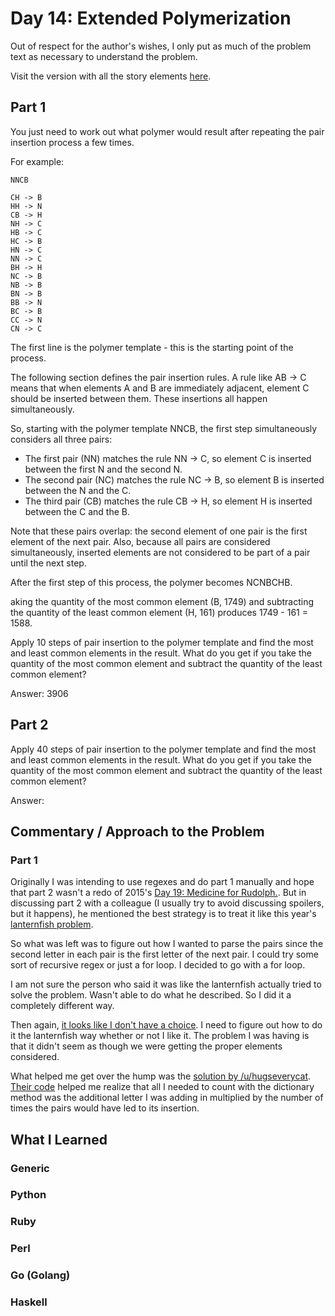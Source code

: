 # Day 14: Extended Polymerization

Out of respect for the author's wishes, I only put as much of the problem text as necessary to understand the problem.

Visit the version with all the story elements [here](https://adventofcode.com/2021/day/14).

## Part 1
You just need to work out what polymer would result after repeating the pair insertion process a few times.

For example:

    NNCB
    
    CH -> B
    HH -> N
    CB -> H
    NH -> C
    HB -> C
    HC -> B
    HN -> C
    NN -> C
    BH -> H
    NC -> B
    NB -> B
    BN -> B
    BB -> N
    BC -> B
    CC -> N
    CN -> C

The first line is the polymer template - this is the starting point of the process.

The following section defines the pair insertion rules. A rule like AB -> C means that when elements A and B are immediately adjacent, element C should be inserted between them. These insertions all happen simultaneously.

So, starting with the polymer template NNCB, the first step simultaneously considers all three pairs:

- The first pair (NN) matches the rule NN -> C, so element C is inserted between the first N and the second N.
- The second pair (NC) matches the rule NC -> B, so element B is inserted between the N and the C.
- The third pair (CB) matches the rule CB -> H, so element H is inserted between the C and the B.

Note that these pairs overlap: the second element of one pair is the first element of the next pair. Also, because all pairs are considered simultaneously, inserted elements are not considered to be part of a pair until the next step.

After the first step of this process, the polymer becomes NCNBCHB.

aking the quantity of the most common element (B, 1749) and subtracting the quantity of the least common element (H, 161) produces 1749 - 161 = 1588.

Apply 10 steps of pair insertion to the polymer template and find the most and least common elements in the result. What do you get if you take the quantity of the most common element and subtract the quantity of the least common element?

Answer: 3906

## Part 2
Apply 40 steps of pair insertion to the polymer template and find the most and least common elements in the result. What do you get if you take the quantity of the most common element and subtract the quantity of the least common element?

Answer: 
## Commentary / Approach to the Problem
### Part 1
Originally I was intending to use regexes and do part 1 manually and hope that part 2 wasn't a redo of 2015's [Day 19: Medicine for Rudolph.](https://github.com/djotaku/adventofcode/tree/b01d90108d87c0a55dfd781f3b5558bcd1b714ba/2015/Day_19). But in discussing part 2 with a colleague (I usually try to avoid discussing spoilers, but it happens), he mentioned the best strategy is to treat it like this year's [lanternfish problem](https://github.com/djotaku/adventofcode/tree/b01d90108d87c0a55dfd781f3b5558bcd1b714ba/2021/Day_06).

So what was left was to figure out how I wanted to parse the pairs since the second letter in each pair is the first letter of the next pair. I could try some sort of recursive regex or just a for loop. I decided to go with a for loop.

I am not sure the person who said it was like the lanternfish actually tried to solve the problem. Wasn't able to do what he described. So I did it a completely different way.

Then again, [it looks like I don't have a choice](https://github.com/djotaku/adventofcode/blob/31aefd09df06596c0264b19790f30023915bc81c/2021/Day_14/Python/solution.py). I need to figure out how to do it the lanternfish way whether or not I like it. The problem I was having is that it didn't seem as though we were getting the proper elements considered.

What helped me get over the hump was the [solution by /u/hugseverycat](https://www.reddit.com/r/adventofcode/comments/rfzq6f/comment/hok35lj/?utm_source=share&utm_medium=web2x&context=3). [Their code](https://github.com/hugseverycat/AOC2021/blob/bd8fbeec2abf9ca1a52353e82288d783c7e5a1e1/day14.py) helped me realize that all I needed to count with the dictionary method was the additional letter I was adding in multiplied by the number of times the pairs would have led to its insertion.

## What I Learned

### Generic

### Python

### Ruby

### Perl

### Go (Golang)

### Haskell
